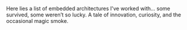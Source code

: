 Here lies a list of embedded architectures I've worked with... some survived, some weren’t so lucky. 
A tale of innovation, curiosity, and the occasional magic smoke.